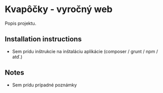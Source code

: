 # Kvapôčky - vyročný web

Popis projektu.

## Installation instructions

* Sem prídu inštrukcie na inštaláciu aplikácie (composer / grunt / npm / atď.)

## Notes

* Sem prídu prípadné poznámky